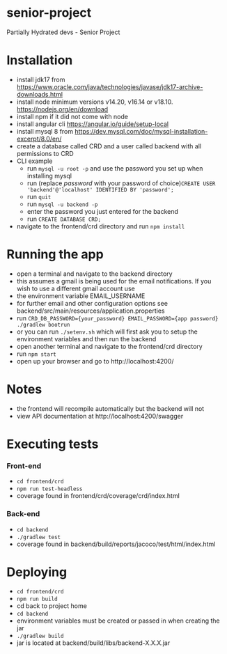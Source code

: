 # senior-project
Partially Hydrated devs - Senior Project

# Installation
- install jdk17 from https://www.oracle.com/java/technologies/javase/jdk17-archive-downloads.html
- install node minimum versions v14.20, v16.14 or v18.10. https://nodejs.org/en/download
- install npm if it did not come with node
- install angular cli https://angular.io/guide/setup-local
- install mysql 8 from https://dev.mysql.com/doc/mysql-installation-excerpt/8.0/en/
- create a database called CRD and a user called backend with all permissions to CRD
- CLI example
  - run `mysql -u root -p` and use the password you set up when installing mysql
  - run (replace *password* with your password of choice)`CREATE USER 'backend'@'localhost' IDENTIFIED BY 'password';`
  - run `quit`
  - run `mysql -u backend -p`
  - enter the password you just entered for the backend
  - run `CREATE DATABASE CRD;`
- navigate to the frontend/crd directory and run `npm install`

# Running the app
- open a terminal and navigate to the backend directory
- this assumes a gmail is being used for the email notifications. If you wish to use a different gmail account use 
- the environment variable EMAIL_USERNAME
- for further email and other configuration options see backend/src/main/resources/application.properties
- run `CRD_DB_PASSWORD={your_password} EMAIL_PASSWORD={app password} ./gradlew bootrun`
- or you can run `./setenv.sh` which will first ask you to setup the environment variables and then run the backend
- open another terminal and navigate to the frontend/crd directory
- run `npm start`
- open up your browser and go to http://localhost:4200/

# Notes
- the frontend will recompile automatically but the backend will not
- view API documentation at http://localhost:4200/swagger

# Executing tests
### Front-end
- `cd frontend/crd`
- `npm run test-headless`
- coverage found in frontend/crd/coverage/crd/index.html
### Back-end
- `cd backend`
- `./gradlew test`
- coverage found in backend/build/reports/jacoco/test/html/index.html

# Deploying
- `cd frontend/crd`
- `npm run build`
- cd back to project home
- `cd backend`
- environment variables must be created or passed in when creating the jar
- `./gradlew build`
- jar is located at backend/build/libs/backend-X.X.X.jar